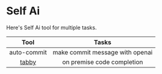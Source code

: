 # Self Ai

Here's Self Ai tool for multiple tasks.

|                            Tool                            |              Tasks              |
| :--------------------------------------------------------: | :-----------------------------: |
|                        auto-commit                         | make commit message with openai |
| [tabby](https://tabby.tabbyml.com/docs/installation/apple) |   on premise code completion    |


